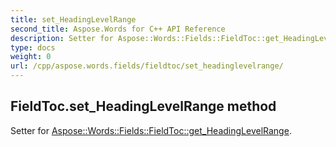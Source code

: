 ```yaml
---
title: set_HeadingLevelRange
second_title: Aspose.Words for C++ API Reference
description: Setter for Aspose::Words::Fields::FieldToc::get_HeadingLevelRange. 
type: docs
weight: 0
url: /cpp/aspose.words.fields/fieldtoc/set_headinglevelrange/
---
```

## FieldToc.set_HeadingLevelRange method


Setter for [Aspose::Words::Fields::FieldToc::get_HeadingLevelRange](./get_headinglevelrange/).

